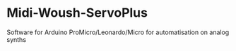 # Midi-Woush-ServoPlus
Software for Arduino ProMicro/Leonardo/Micro for automatisation on analog synths
